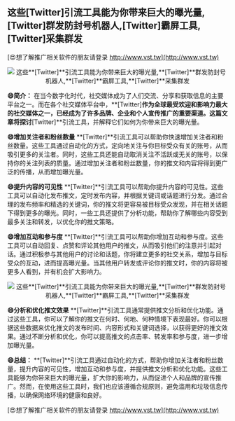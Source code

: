 ## **这些**[Twitter]**引流工具能为你带来巨大的曝光量,**[Twitter]**群发防封号机器人,**[Twitter]**霸屏工具,**[Twitter]**采集群发**

[😍想了解推广相关软件的朋友请登录 http://www.vst.tw](http://www.vst.tw)

 <center><img src="https://vst.tw/MP4/tuiguang/png/8.png" alt="这些**[Twitter]**引流工具能为你带来巨大的曝光量,**[Twitter]**群发防封号机器人,**[Twitter]**霸屏工具,**[Twitter]**采集群发"></center>

**😄简介：**
在当今数字化时代，社交媒体成为了人们交流、分享和获取信息的主要平台之一。而在各个社交媒体平台中，**[Twitter]**作为全球最受欢迎和影响力最大的社交媒体之一，已经成为了许多品牌、企业和个人宣传推广的重要渠道。这篇文章将探讨**[Twitter]**引流工具，并解释它们如何为你带来巨大的曝光量。

**😄增加关注者和粉丝数量**
**[Twitter]**引流工具可以帮助你快速增加关注者和粉丝数量。这些工具通过自动化的方式，定向地关注与你目标受众有关的账号，从而吸引更多的关注者。同时，这些工具还能自动取消关注不活跃或无关的账号，以保持你的关注列表的质量。通过增加关注者和粉丝数量，你的推文和内容将得到更广泛的传播，从而增加曝光量。

**😄提升内容的可见性**
**[Twitter]**引流工具可以帮助你提升内容的可见性。这些工具可以自动化发布推文，定时发布内容，并根据关键词或话题进行分发。通过合理的发布频率和精选的关键词，你的推文将更容易被目标受众发现，并在相关话题下得到更多的曝光。同时，一些工具还提供了分析功能，帮助你了解哪些内容受到最多关注和转发，以优化你的推文策略。

**😄增加互动和参与度**
**[Twitter]**引流工具可以帮助你增加互动和参与度。这些工具可以自动回复、点赞和评论其他用户的推文，从而吸引他们的注意并引起对话。通过积极参与其他用户的讨论和话题，你将建立更多的社交关系，增加与目标受众的互动，进而提高曝光量。当其他用户转发或评论你的推文时，你的内容将被更多人看到，并有机会扩大影响力。

 <center><img src="https://vst.tw/MP4/tuiguang/png/4.png" alt="这些**[Twitter]**引流工具能为你带来巨大的曝光量,**[Twitter]**群发防封号机器人,**[Twitter]**霸屏工具,**[Twitter]**采集群发"></center>

**😄分析和优化推文效果**
**[Twitter]**引流工具通常提供推文分析和优化功能。通过这些工具，你可以了解你的推文在何时、何地、何种情境下表现最好。你可以根据这些数据来优化推文的发布时间、内容形式和关键词选择，以获得更好的推文效果。通过不断分析和优化，你可以提高推文的点击率、转发率和参与度，进一步增加曝光量。

**😄总结：**
**[Twitter]**引流工具通过自动化的方式，帮助你增加关注者和粉丝数量，提升内容的可见性，增加互动和参与度，并提供推文分析和优化功能。这些工具能够为你带来巨大的曝光量，扩大你的影响力，从而促进个人和品牌的宣传推广。然而，在使用这些工具时，我们也应该遵循合规原则，避免滥用和垃圾信息传播，以确保网络环境的健康和良好。

[😍想了解推广相关软件的朋友请登录 http://www.vst.tw](http://www.vst.tw)




